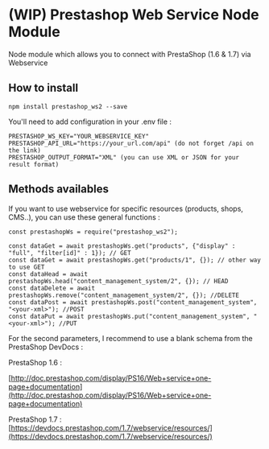 # (WIP) Prestashop Web Service Node Module

Node module which allows you to connect with PrestaShop (1.6 & 1.7) via Webservice

## How to install 

```
npm install prestashop_ws2 --save
```

You'll need to add configuration in your .env file : 

```
PRESTASHOP_WS_KEY="YOUR_WEBSERVICE_KEY"
PRESTASHOP_API_URL="https://your_url.com/api" (do not forget /api on the link)
PRESTASHOP_OUTPUT_FORMAT="XML" (you can use XML or JSON for your result format)
```

## Methods availables

If you want to use webservice for specific resources (products, shops, CMS..), you can use these general functions : 

```
const prestashopWs = require("prestashop_ws2");

const dataGet = await prestashopWs.get("products", {"display" : "full", "filter[id]" : 1}); // GET
const dataGet = await prestashopWs.get("products/1", {}); // other way to use GET
const dataHead = await prestashopWs.head("content_management_system/2", {}); // HEAD
const dataDelete = await prestashopWs.remove("content_management_system/2", {}); //DELETE
const dataPost = await prestashopWs.post("content_management_system", "<your-xml>"); //POST
const dataPut = await prestashopWs.put("content_management_system", "<your-xml>"); //PUT

```

For the second parameters, I recommend to use a blank schema from the PrestaShop DevDocs : 

PrestaShop 1.6 : 

[http://doc.prestashop.com/display/PS16/Web+service+one-page+documentation](http://doc.prestashop.com/display/PS16/Web+service+one-page+documentation)

PrestaShop 1.7 : 
[https://devdocs.prestashop.com/1.7/webservice/resources/](https://devdocs.prestashop.com/1.7/webservice/resources/)